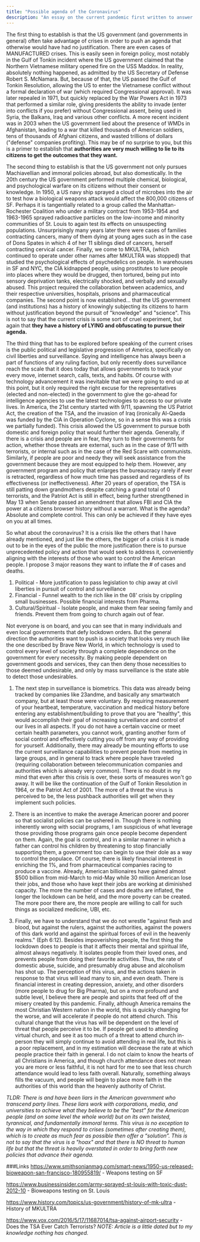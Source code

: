 ```yaml
---
title: "Possible agenda of the Coronavirus"
description: "An essay on the current pandemic first written to answer a question that a dear one of mine had to ask about why there would be incentive to inflate coronavirus case numbers, and to instill fear in the populace. "
---
```


The first thing to establish is that the US government (and governments in general) often take advantage of crises in order to push an agenda that otherwise would have had no justification. There are even cases of MANUFACTURED crises. This is easily seen in foreign policy, most notably in the Gulf of Tonkin incident where the US government claimed that the Northern Vietnamese military opened fire on the USS Maddox. In reality, absolutely nothing happened, as admitted by the US Secretary of Defense Robert S. McNamara. But, because of that, the US passed the Gulf of Tonkin Resolution, allowing the US to enter the Vietnamese conflict without a formal declaration of war (which required Congressional approval). It was later repealed in 1971, but quickly replaced by the War Powers Act in 1973 that performed a similar role, giving presidents the ability to invade (enter into conflicts if you prefer) without Congressional assent, being used in Syria, the Balkans, Iraq and various other conflicts. A more recent incident was in 2003 when the US government lied about the presence of WMDs in Afghanistan, leading to a war that killed thousands of American soldiers, tens of thousands of Afghani citizens, and wasted trillions of dollars ("defense" companies profiting). This may be of no surprise to you, but this is a primer to establish that **authorities are very much willing to lie to its citizens to get the outcomes that they want.**

  The second thing to establish is that the US government not only pursues Machiavellian and immoral policies abroad, but also domestically. In the 20th century the US government performed multiple chemical, biological, and psychological warfare on its citizens without their consent or knowledge. In 1950, a US navy ship sprayed a cloud of microbes into the air to test how a biological weapons attack would affect the 800,000 citizens of SF. Perhaps it is tangentially related to a group called the Manhattan-Rochester Coalition who under a military contract from 1953-1954 and 1963-1965 sprayed radioactive particles on the low-income and minority communities of St. Louis to again test its effects on unsuspecting populations. Unsurprisingly many years later there were cases of families contracting cancers, many of them dying at young ages such as in the case of Dons Spates in which 4 of her 11 siblings died of cancers, herself contracting cervical cancer. Finally, we come to MKULTRA, (which continued to operate under other names after MKULTRA was stopped) that studied the psychological effects of psychedelics on people. In warehouses in SF and NYC, the CIA kidnapped people, using prostitutes to lure people into places where they would be drugged, then tortured, being put into sensory deprivation tanks, electrically shocked, and verbally and sexually abused. This project required the collaboration between academics, and their respective universities, hospitals, prisons and pharmaceutical companies. The second point is now established... that the US government (and institutions) has a history of knowingly subjecting its citizens to harm without justification beyond the pursuit of "knowledge" and "science". This is not to say that the current crisis is some sort of cruel experiment, but again that **they have a history of LYING and obfuscating to pursue their agenda.**

  The third thing that has to be explored before speaking of the current crises is the public political and legislative progression of America, specifically on civil liberties and surveillance. Spying and intelligence has always been a part of functions of any ruling faction, but only recently does surveillance reach the scale that it does today that allows governments to track your every move, internet search, calls, texts, and habits. Of course with technology advancement it was inevitable that we were going to end up at this point, but it only required the right excuse for the representatives (elected and non-elected) in the government to give the go-ahead for intelligence agencies to use the latest technologies to access to our private lives. In America, the 21st century started with 9/11, spawning the US Patriot Act, the creation of the TSA, and the invasion of Iraq (ironically Al-Qaeda was funded by the CIA in Operation Cyclone, so in a sense this was a crisis we partially funded). This crisis allowed the US government to pursue both domestic and foreign policy that would further their agenda. Generally, if there is a crisis and people are in fear, they turn to their governments for action, whether those threats are external, such as in the case of 9/11 with terrorists, or internal such as in the case of the Red Scare with communists. Similarly, if people are poor and needy they will seek assistance from the government because they are most equipped to help them. However, any government program and policy that enlarges the bureaucracy rarely if ever is retracted, regardless of how much time has passed and regardless of its effectiveness (or ineffectiveness).  After 20 years of operation, the TSA is still patting down grandmothers despite catching a grand total of 0 terrorists, and the Patriot Act is still in effect, being further strengthened in May 13 when Senate passed an amendment that allows FBI and CIA the power at a citizens browser history without a warrant. What is the agenda? Absolute and complete control. This can only be achieved if they have eyes on you at all times.

  So what about the coronavirus? It is a crisis like the others that I have already mentioned, and just like the others, the bigger of a crisis it is made out to be in the eyes of the public the more justification there is to pursue unprecedented policy and action that would seek to address it, conveniently aligning with the interests of those who want to control the American people. I propose 3 major reasons they want to inflate the # of cases and deaths.

1. Political - More justification to pass legislation to chip away at civil liberties in pursuit of control and surveillance
2. Financial - Funnel wealth to the rich like in the 08' crisis by crippling small businesses. Possible financial interests from Pharma.
3. Cultural/Spiritual - Isolate people, and make them fear seeing family and friends. Prevent them from going to church again out of fear.

Not everyone is on board, and you can see that in many individuals and even local governments that defy lockdown orders. But the general direction the authorities want to push is a society that looks very much like the one described by Brave New World, in which technology is used to control every level of society through a complete dependence on the government for every necessity. By making people dependent on government goods and services, they can then deny those necessities to those deemed undesirable, and only by mass surveillance is the state able to detect those undesirables.  

1. The next step in surveillance is biometrics. This data was already being tracked by companies like 23andme, and basically any smartwatch company, but at least those were voluntary. By requiring measurement of your heartbeat, temperature, vaccination and medical history before entering any establishment/building to prove that you are "healthy", this would accomplish their goal of increasing surveillance and control of our lives in all aspects. If you do not have a certain vaccine or meet certain health parameters, you cannot work, granting another form of social control and effectively cutting you off from any way of providing for yourself. Additionally, there may already be mounting efforts to use the current surveillance capabilities to prevent people from meeting in large groups, and in general to track where people have traveled (requiring collaboration between telecommunication companies and authorities which is already very common). There is no doubt in my mind that even after this crisis is over, these sorts of measures won't go away. It will be like the continuation of the Gulf of Tonkin Resolution in 1964, or the Patriot Act of 2001. The more of a threat the virus is perceived to be, the less pushback authorities will get when they implement such policies.

2. There is an incentive to make the average American poorer and poorer so that socialist policies can be ushered in. Though there is nothing inherently wrong with social programs, I am suspicious of what leverage those providing those programs gain once people become dependent on them. Again, the goal is control, and in a similar manner in which a father can control his children by threatening to stop financially supporting them, a government too can begin to use their dole as a way to control the populace. Of course, there is likely financial interest in enriching the 1%, and from pharmaceutical companies racing to produce a vaccine. Already, American billionaires have gained almost $500 billion from mid-March to mid-May while 30 million American lose their jobs, and those who have kept their jobs are working at diminished capacity. The more the number of cases and deaths are inflated, the longer the lockdown can be held, and the more poverty can be created. The more poor there are, the more people are willing to call for such things as socialized medicine, UBI, etc.

3. Finally, we have to understand that we do not wrestle "against flesh and blood, but against the rulers, against the authorities, against the powers of this dark world and against the spiritual forces of evil in the heavenly realms." (Eph 6:12).  Besides impoverishing people, the first thing the lockdown does to people is that it affects their mental and spiritual life, almost always negatively. It isolates people from their loved ones, and prevents people from doing their favorite activities. Thus, the rate of domestic abuse, suicide, and presumably drug abuse and alcoholism has shot up. The perception of this virus, and the actions taken in response to that virus will lead many to sin, and even death. There is financial interest in creating depression, anxiety, and other disorders (more people to drug for Big Pharma), but on a more profound and subtle level, I believe there are people and spirits that feed off of the misery created by this pandemic. Finally, although America remains the most Christian Western nation in the world, this is quickly changing for the worse, and will accelerate if people do not attend church. This cultural change that the virus has will be dependent on the level of threat that people perceive it to be. If people get used to attending virtual church, and see it as too much of a threat to attend church in-person they will simply continue to avoid attending in real life, but this is a poor replacement, and in my estimation will decrease the rate at which people practice their faith in general. I do not claim to know the hearts of all Christians in America, and though church attendance does not mean you are more or less faithful, it is not hard for me to see that less church attendance would lead to less faith overall. Naturally, something always fills the vacuum, and people will begin to place more faith in the authorities of this world than the heavenly authority of Christ.

*TLDR: There is and have been liars in the American government who transcend party lines. These liars work with corporations, media, and universities to achieve what they believe to be the "best" for the American people (and on some level the whole world) but on its own twisted, tyrannical, and fundamentally immoral terms. This virus is no exception to the way in which they respond to crises (sometimes after creating them), which is to create as much fear as possible then offer a “solution”. This is not to say that the virus is a "hoax" and that there is NO threat to human life but that the threat is heavily overstated in order to bring forth new policies that advance their agenda.*


###Links
https://www.smithsonianmag.com/smart-news/1950-us-released-bioweapon-san-francisco-180955819/ - Weapons testing on SF

https://www.businessinsider.com/army-sprayed-st-louis-with-toxic-dust-2012-10 - Bioweapons testing on St. Louis

https://www.history.com/topics/us-government/history-of-mk-ultra - History of MKULTRA

https://www.vox.com/2016/5/17/11687014/tsa-against-airport-security - Does the TSA Ever Catch Terrorists? *NOTE: Article is a little  dated but to my knowledge nothing has changed.*
